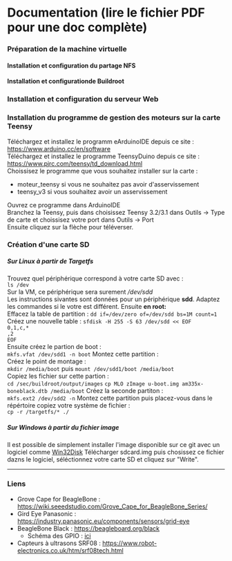 # Documentation (lire le fichier PDF pour une doc complète)
### Préparation de la machine virtuelle
#### Installation et configuration du partage NFS
#### Installation et configurationde Buildroot
### Installation et configuration du serveur Web
### Installation du programme de gestion des moteurs sur la carte Teensy
Téléchargez et installez  le programm eArduinoIDE depuis ce site : https://www.arduino.cc/en/software  
Téléchargez et installez le programme TeensyDuino depuis ce site : https://www.pjrc.com/teensy/td_download.html  
Choissisez le programme que vous souhaitez installer sur la carte :  
* moteur_teensy si vous ne souhaitez pas avoir d'asservissement
* teensy_v3 si vous souhaitez avoir un asservissement

Ouvrez ce programme dans ArduinoIDE  
Branchez la Teensy, puis dans choisissez Teensy 3.2/3.1 dans Outils -> Type de carte et choissisez votre port dans Outils -> Port  
Ensuite cliquez sur la flèche pour téléverser.

### Création d'une carte SD
##### Sur Linux à partir de Targetfs
Trouvez quel périphérique correspond à votre carte SD avec :  
``` ls /dev ```  
Sur la VM, ce périphérique sera surement */dev/sdd*  
Les instructions sivantes sont données pour un périphérique **sdd**. Adaptez les commandes si le votre est différent.
Ensuite **en root:**  
Effacez la table de partition :
``` dd if=/dev/zero of=/dev/sdd bs=1M count=1 ```  
Créez une nouvelle table : ``` sfdisk -H 255 -S 63 /dev/sdd << EOF ```  
``` 0,1,c,* ```  
``` ,2 ```   
``` EOF ```  
Ensuite créez le partion de boot :  
``` mkfs.vfat /dev/sdd1 -n boot ```
Montez cette partition :  
Créez le point de montage :  
``` mkdir /media/boot ``` puis 
``` mount /dev/sdd1/boot /media/boot ```  
Copiez les fichier sur cette partion :  
``` cd /sec/buildroot/output/images ```
``` cp MLO zImage u-boot.img am335x-boneblack.dtb /media/boot ```
Créez la seconde partiton :  
``` mkfs.ext2 /dev/sdd2 -n ```
Montez cette partition puis placez-vous dans le répértoire copiez votre système de fichier :  
``` cp -r /targetfs/* ./ ```
  
  
##### Sur Windows à partir du fichier image
Il est possible de simplement installer l'image disponible sur ce git avec un logiciel comme [Win32Disk](https://sourceforge.net/projects/win32diskimager/)
Télécharger sdcard.img puis chosissez ce fichier dazns le logiciel, séléctionnez votre carte SD et cliquez sur "Write".
***
### Liens
 * Grove Cape for BeagleBone : https://wiki.seeedstudio.com/Grove_Cape_for_BeagleBone_Series/
 * Gird Eye Panasonic : https://industry.panasonic.eu/components/sensors/grid-eye
 * BeagleBone Black : https://beagleboard.org/black
   * Schéma des GPIO : [ici](https://www.mathworks.com/help/supportpkg/beagleboneio/ug/the-beaglebone-black-gpio-pins.html)
 * Capteurs à ultrasons SRF08 : https://www.robot-electronics.co.uk/htm/srf08tech.html
  
